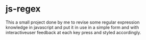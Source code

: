 # js-regex
This a small project done by me to revise some regular expression knowledge in javascript and put it in use in a simple form and with interactiveuser feedback at each key press and styled accordingly.
